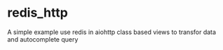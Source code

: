 # redis_http
A simple example use redis in aiohttp class based views to transfor data and autocomplete query
